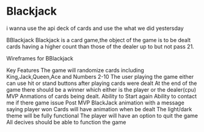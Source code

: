 # Blackjack
 i wanna use the api deck of cards and use the what we did yestersday
 
 
BBlackjack 
Blackjack is a card game,the object of the game is to be dealt cards having a higher count than those of the dealer up to but not pass 21.

Wireframes for BBlackjack

Key Features
The game will randomize cards including King,Jack,Queen,Ace and Numbers 2-10
The user playing the game either can use hit or stand buttons after playing cards were dealt
At the end of the game there should be a winner which either is the player or the dealer(cpu)
MVP
Anmations of cards being dealt.
Ability to Start again
Ability to contact me if there game issue 
Post MVP
BlackJack animation with a message saying player won
Cards will have animation when be dealt
The light/dark theme will be fully functional
The player will have an option to quit the game
All decives should be able to function the game
